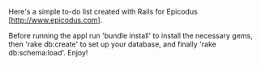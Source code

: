 Here's a simple to-do list created with Rails for Epicodus [http://www.epicodus.com]. 

Before running the appl run 'bundle install' to install the necessary gems, then 'rake db:create' to set up your database, and finally 'rake db:schema:load'. Enjoy!